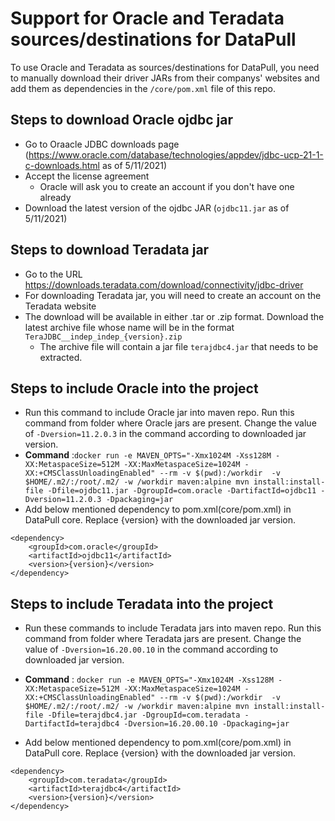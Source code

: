 # Support for Oracle and Teradata sources/destinations for DataPull
To use Oracle and Teradata as sources/destinations for DataPull, you need to manually download their driver JARs from their companys' websites and add them as dependencies in the `/core/pom.xml` file of this repo. 

## Steps to download Oracle ojdbc jar
- Go to Oraacle JDBC downloads page (https://www.oracle.com/database/technologies/appdev/jdbc-ucp-21-1-c-downloads.html as of 5/11/2021) 
- Accept the license agreement
    - Oracle will ask you to create an account if you don't have one already
- Download the latest version of the ojdbc JAR (`ojdbc11.jar` as of 5/11/2021) 
  
## Steps to download Teradata jar
- Go to the URL https://downloads.teradata.com/download/connectivity/jdbc-driver
- For downloading Teradata jar, you will need to create an account on the Teradata website
- The download will be available in either .tar or .zip format. Download the latest archive file whose name will be in the format `TeraJDBC__indep_indep_{version}.zip`
    - The archive file will contain a jar file `terajdbc4.jar` that needs to be extracted.

## Steps to include Oracle into the project
- Run this command to include Oracle jar into maven repo. Run this command from folder where Oracle jars are present. Change the value of ```-Dversion=11.2.0.3``` in the command according to downloaded jar version.
- <b>Command</b>  :````docker run -e MAVEN_OPTS="-Xmx1024M -Xss128M -XX:MetaspaceSize=512M -XX:MaxMetaspaceSize=1024M -XX:+CMSClassUnloadingEnabled" --rm -v $(pwd):/workdir  -v $HOME/.m2/:/root/.m2/ -w /workdir maven:alpine mvn install:install-file -Dfile=ojdbc11.jar -DgroupId=com.oracle -DartifactId=ojdbc11 -Dversion=11.2.0.3 -Dpackaging=jar````
- Add below mentioned dependency to pom.xml(core/pom.xml) in DataPull core. Replace {version} with the downloaded jar version.
```
<dependency> 
    <groupId>com.oracle</groupId>
    <artifactId>ojdbc11</artifactId>
    <version>{version}</version>
</dependency>
```  
## Steps to include Teradata into the project
   - Run these commands to include Teradata jars into maven repo. Run this command from folder where Teradata jars are present. Change the value of ```-Dversion=16.20.00.10``` in the command according to downloaded jar version.
   - <b>Command</b>  : ````docker run -e MAVEN_OPTS="-Xmx1024M -Xss128M -XX:MetaspaceSize=512M -XX:MaxMetaspaceSize=1024M -XX:+CMSClassUnloadingEnabled" --rm -v $(pwd):/workdir  -v $HOME/.m2/:/root/.m2/ -w /workdir maven:alpine mvn install:install-file -Dfile=terajdbc4.jar -DgroupId=com.teradata -DartifactId=terajdbc4 -Dversion=16.20.00.10 -Dpackaging=jar````
   
   - Add below mentioned dependency to pom.xml(core/pom.xml) in DataPull core. Replace {version} with the downloaded jar version.
``` 
<dependency>
    <groupId>com.teradata</groupId>
    <artifactId>terajdbc4</artifactId>
    <version>{version}</version>
</dependency>
```